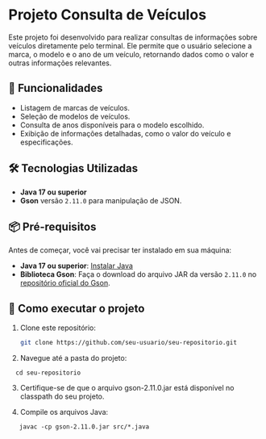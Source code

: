 # Projeto Consulta de Veículos

Este projeto foi desenvolvido para realizar consultas de informações sobre veículos diretamente pelo terminal. Ele permite que o usuário selecione a marca, o modelo e o ano de um veículo, retornando dados como o valor e outras informações relevantes.

## 🚀 Funcionalidades

- Listagem de marcas de veículos.
- Seleção de modelos de veículos.
- Consulta de anos disponíveis para o modelo escolhido.
- Exibição de informações detalhadas, como o valor do veículo e especificações.

## 🛠️ Tecnologias Utilizadas

- **Java 17 ou superior**
- **Gson** versão `2.11.0` para manipulação de JSON.

## 📦 Pré-requisitos

Antes de começar, você vai precisar ter instalado em sua máquina:

- **Java 17 ou superior**: [Instalar Java](https://www.oracle.com/java/technologies/javase-downloads.html)
- **Biblioteca Gson**: Faça o download do arquivo JAR da versão `2.11.0` no [repositório oficial do Gson](https://github.com/google/gson).

## 🚀 Como executar o projeto

1. Clone este repositório:
   ```bash
   git clone https://github.com/seu-usuario/seu-repositorio.git
   
2. Navegue até a pasta do projeto:
```
  cd seu-repositorio
```

3. Certifique-se de que o arquivo gson-2.11.0.jar está disponível no classpath do seu projeto.

4. Compile os arquivos Java:
```
   javac -cp gson-2.11.0.jar src/*.java
```














